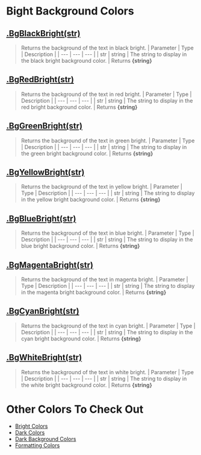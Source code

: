# Bight Background Colors
## [.BgBlackBright(str)](https://github.com/iVitaliya/colors-go/blob/main/colors/background_bright.go#L18)
> Returns the background of the text in black bright.
> | Parameter | Type | Description |
> | --- | --- | --- |
> | str | string | The string to display in the black bright background color. |
> Returns **{string}**

## [.BgRedBright(str)](https://github.com/iVitaliya/colors-go/blob/main/colors/background_bright.go#L19)
> Returns the background of the text in red bright.
> | Parameter | Type | Description |
> | --- | --- | --- |
> | str | string | The string to display in the red bright background color. |
> Returns **{string}**

## [.BgGreenBright(str)](https://github.com/iVitaliya/colors-go/blob/main/colors/background_bright.go#L20)
> Returns the background of the text in green bright.
> | Parameter | Type | Description |
> | --- | --- | --- |
> | str | string | The string to display in the green bright background color. |
> Returns **{string}**

## [.BgYellowBright(str)](https://github.com/iVitaliya/colors-go/blob/main/colors/background_bright.go#L21)
> Returns the background of the text in yellow bright.
> | Parameter | Type | Description |
> | --- | --- | --- |
> | str | string | The string to display in the yellow bright background color. |
> Returns **{string}**

## [.BgBlueBright(str)](https://github.com/iVitaliya/colors-go/blob/main/colors/background_bright.go#L22)
> Returns the background of the text in blue bright.
> | Parameter | Type | Description |
> | --- | --- | --- |
> | str | string | The string to display in the blue bright background color. |
> Returns **{string}**

## [.BgMagentaBright(str)](https://github.com/iVitaliya/colors-go/blob/main/colors/background_bright.go#L23)
> Returns the background of the text in magenta bright.
> | Parameter | Type | Description |
> | --- | --- | --- |
> | str | string | The string to display in the magenta bright background color. |
> Returns **{string}**

## [.BgCyanBright(str)](https://github.com/iVitaliya/colors-go/blob/main/colors/background_bright.go#L24)
> Returns the background of the text in cyan bright.
> | Parameter | Type | Description |
> | --- | --- | --- |
> | str | string | The string to display in the cyan bright background color. |
> Returns **{string}**

## [.BgWhiteBright(str)](https://github.com/iVitaliya/colors-go/blob/main/colors/background_bright.go#L25)
> Returns the background of the text in white bright.
> | Parameter | Type | Description |
> | --- | --- | --- |
> | str | string | The string to display in the white bright background color. |
> Returns **{string}**

# Other Colors To Check Out
* [Bright Colors](https://github.com/iVitaliya/colors-go/blob/main/docs/BrightColors.md)
* [Dark Colors](https://github.com/iVitaliya/colors-go/blob/main/docs/DarkColors.md)
* [Dark Background Colors](https://github.com/iVitaliya/colors-go/blob/main/docs/DarkBGColors.md)
* [Formatting Colors](https://github.com/iVitaliya/colors-go/blob/main/docs/FormatColors.md)
